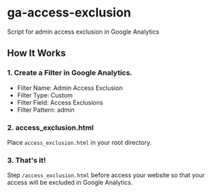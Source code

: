 # ga-access-exclusion
Script for admin access exclusion in Google Analytics

## How It Works

### 1. Create a Filter in Google Analytics. 
  
  * Filter Name: Admin Access Exclusion
  * Filter Type: Custom
  * Filter Field: Access Exclusions
  * Filter Pattern: admin

### 2. access_exclusion.html

Place `access_exclusion.html` in your root directory.

### 3. That's it!

Step `/access_exclusion.html` before access your website so that your access will be excluded in Google Analytics.
